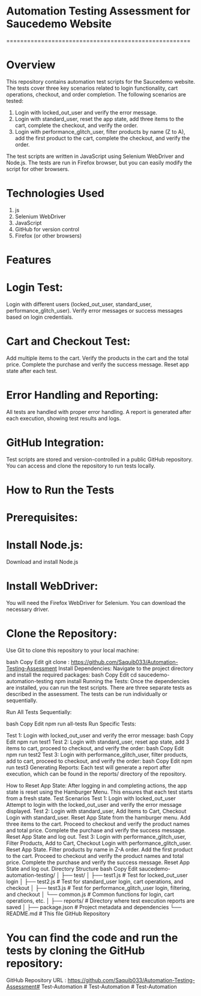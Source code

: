 # Automation Testing Assessment for Saucedemo Website
=====================================================
# Overview

This repository contains automation test scripts for the Saucedemo website. The tests cover three key scenarios related to login functionality, cart operations, checkout, and order completion. The following scenarios are tested:

1. Login with locked_out_user and verify the error message.
2. Login with standard_user, reset the app state, add three items to the cart, complete the checkout, and verify the order.
3. Login with performance_glitch_user, filter products by name (Z to A), add the first product to the cart, complete the checkout, and verify the order.

The test scripts are written in JavaScript using Selenium WebDriver and Node.js. The tests are run in Firefox browser, but you can easily modify the script for other browsers.

# Technologies Used
1. js
2. Selenium WebDriver
3. JavaScript
4. GitHub for version control
5. Firefox (or other browsers)
# Features


# Login Test:

Login with different users (locked_out_user, standard_user, performance_glitch_user).
Verify error messages or success messages based on login credentials.


# Cart and Checkout Test:

Add multiple items to the cart.
Verify the products in the cart and the total price.
Complete the purchase and verify the success message.
Reset app state after each test.


# Error Handling and Reporting:

All tests are handled with proper error handling.
A report is generated after each execution, showing test results and logs.

# GitHub Integration:

Test scripts are stored and version-controlled in a public GitHub repository.
You can access and clone the repository to run tests locally.
# How to Run the Tests

# Prerequisites:

# Install Node.js: 

Download and install Node.js 


# Install WebDriver: 

You will need the Firefox WebDriver for Selenium. You can download the necessary driver.

# Clone the Repository: 

Use Git to clone this repository to your local machine:

bash
Copy
Edit
git clone : https://github.com/Saquib033/Automation-Testing-Assessment
Install Dependencies: Navigate to the project directory and install the required packages:
bash
Copy
Edit
cd saucedemo-automation-testing
npm install
Running the Tests:
Once the dependencies are installed, you can run the test scripts. There are three separate tests as described in the assessment. The tests can be run individually or sequentially.

Run All Tests Sequentially:

bash
Copy
Edit
npm run all-tests
Run Specific Tests:

Test 1: Login with locked_out_user and verify the error message:
bash
Copy
Edit
npm run test1
Test 2: Login with standard_user, reset app state, add 3 items to cart, proceed to checkout, and verify the order:
bash
Copy
Edit
npm run test2
Test 3: Login with performance_glitch_user, filter products, add to cart, proceed to checkout, and verify the order:
bash
Copy
Edit
npm run test3
Generating Reports:
Each test will generate a report after execution, which can be found in the reports/ directory of the repository.

How to Reset App State:
After logging in and completing actions, the app state is reset using the Hamburger Menu. This ensures that each test starts from a fresh state.
Test Scenarios
Test 1: Login with locked_out_user
Attempt to login with the locked_out_user and verify the error message displayed.
Test 2: Login with standard_user, Add Items to Cart, Checkout
Login with standard_user.
Reset App State from the hamburger menu.
Add three items to the cart.
Proceed to checkout and verify the product names and total price.
Complete the purchase and verify the success message.
Reset App State and log out.
Test 3: Login with performance_glitch_user, Filter Products, Add to Cart, Checkout
Login with performance_glitch_user.
Reset App State.
Filter products by name in Z-A order.
Add the first product to the cart.
Proceed to checkout and verify the product names and total price.
Complete the purchase and verify the success message.
Reset App State and log out.
Directory Structure
bash
Copy
Edit
saucedemo-automation-testing/
│
├── test/
│   ├── test1.js          # Test for locked_out_user login
│   ├── test2.js          # Test for standard_user login, cart operations, and checkout
│   ├── test3.js          # Test for performance_glitch_user login, filtering, and checkout
│   └── common.js         # Common functions for login, cart operations, etc.
│
├── reports/              # Directory where test execution reports are saved
│
├── package.json          # Project metadata and dependencies
└── README.md             # This file
GitHub Repository
# You can find the code and run the tests by cloning the GitHub repository:

GitHub Repository URL : https://github.com/Saquib033/Automation-Testing-Assessment#   T e s t - A u t o m a t i o n  
 #   T e s t - A u t o m a t i o n  
 #   T e s t - A u t o m a t i o n  
 